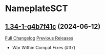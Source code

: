 # NameplateSCT

## [1.34-1-g4b7f41c](https://github.com/Justw8/NameplateSCT/tree/4b7f41cb4f9d48b47c3dd790c3639b75cfc19424) (2024-06-12)
[Full Changelog](https://github.com/Justw8/NameplateSCT/compare/1.34...4b7f41cb4f9d48b47c3dd790c3639b75cfc19424) [Previous Releases](https://github.com/Justw8/NameplateSCT/releases)

- War Within Compat Fixes (#37)  
